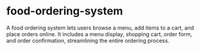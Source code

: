 # food-ordering-system
A food ordering system lets users browse a menu, add items to a cart, and place orders online. It includes a menu display, shopping cart, order form, and order confirmation, streamlining the entire ordering process.
